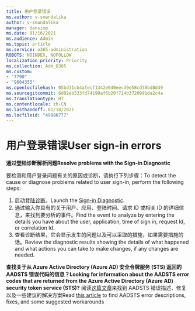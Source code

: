 ```yaml
---
title: 用户登录错误
ms.author: v-smandalika
author: v-smandalika
manager: dansimp
ms.date: 01/16/2021
ms.audience: Admin
ms.topic: article
ms.service: o365-administration
ROBOTS: NOINDEX, NOFOLLOW
localization_priority: Priority
ms.collection: Adm_O365
ms.custom:
- "7790"
- "9004355"
ms.openlocfilehash: 05bd31cb4afecf1342e040eecd9e58cd38bd8d49
ms.sourcegitcommit: 6d02eb533fd74199af6b20f714b3720991da2c4a
ms.translationtype: HT
ms.contentlocale: zh-CN
ms.lasthandoff: 01/18/2021
ms.locfileid: "49886777"
---
```

# <a name="user-sign-in-errors"></a><span data-ttu-id="b02cd-102">用户登录错误</span><span class="sxs-lookup"><span data-stu-id="b02cd-102">User sign-in errors</span></span>

<span data-ttu-id="b02cd-103">**通过登陆诊断解析问题**</span><span class="sxs-lookup"><span data-stu-id="b02cd-103">**Resolve problems with the Sign-in Diagnostic**</span></span>

<span data-ttu-id="b02cd-104">要检测和用户登录问题有关的原因或诊断，请执行下列步骤：</span><span class="sxs-lookup"><span data-stu-id="b02cd-104">To detect the cause or diagnose problems related to user sign-in, perform the following steps:</span></span>

1. <span data-ttu-id="b02cd-105">启动[登陆诊断](https://ms.portal.azure.com/#blade/Microsoft_AAD_IAM/ActiveDirectoryMenuBlade/diagnose/symptomId/ms_aad_dxp_signin_caDiagnoseAndSolveSummarySymptom)。</span><span class="sxs-lookup"><span data-stu-id="b02cd-105">Launch the [Sign-in Diagnostic](https://ms.portal.azure.com/#blade/Microsoft_AAD_IAM/ActiveDirectoryMenuBlade/diagnose/symptomId/ms_aad_dxp_signin_caDiagnoseAndSolveSummarySymptom).</span></span>
2. <span data-ttu-id="b02cd-106">通过输入你具有的关于用户、应用、登陆时间、请求 ID 或相关 ID 的详细信息，来找到要分析的事件。</span><span class="sxs-lookup"><span data-stu-id="b02cd-106">Find the event to analyze by entering the details you have about the user, application, time of sign in, request Id, or correlation Id.</span></span>
3. <span data-ttu-id="b02cd-107">查看诊断结果，它会显示发生的问题以及可以采取的措施，如果需要措施的话。</span><span class="sxs-lookup"><span data-stu-id="b02cd-107">Review the diagnostic results showing the details of what happened and what actions you can take to make changes, if any changes are needed.</span></span>

<span data-ttu-id="b02cd-108">**查找关于从 Azure Active Directory (Azure AD) 安全令牌服务 (STS) 返回的 AADSTS 错误代码的信息？**</span><span class="sxs-lookup"><span data-stu-id="b02cd-108">**Looking for information about the AADSTS error codes that are returned from the Azure Active Directory (Azure AD) security token service (STS)?**</span></span> <span data-ttu-id="b02cd-109">阅读[这篇文章](https://docs.microsoft.com/azure/active-directory/develop/reference-aadsts-error-codes)来找到 AADSTS 错误描述、修复以及一些建议的解决方案</span><span class="sxs-lookup"><span data-stu-id="b02cd-109">Read [this article](https://docs.microsoft.com/azure/active-directory/develop/reference-aadsts-error-codes) to find AADSTS error descriptions, fixes, and some suggested workarounds</span></span>